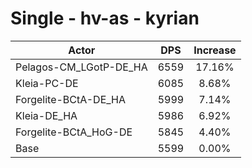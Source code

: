 # Single - hv-as - kyrian
| Actor | DPS | Increase |
|---|:---:|:---:|
|Pelagos-CM_LGotP-DE_HA|6559|17.16%|
|Kleia-PC-DE|6085|8.68%|
|Forgelite-BCtA-DE_HA|5999|7.14%|
|Kleia-DE_HA|5986|6.92%|
|Forgelite-BCtA_HoG-DE|5845|4.40%|
|Base|5599|0.00%|
